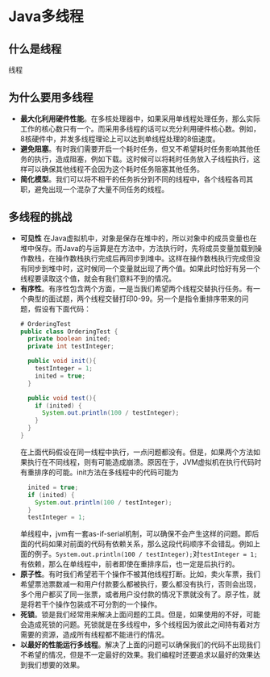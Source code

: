 # Java多线程
## 什么是线程
线程
## 为什么要用多线程
* __最大化利用硬件性能__。在多核处理器中，如果采用单线程处理任务，那么实际工作的核心数只有一个。而采用多线程的话可以充分利用硬件核心数。例如，8核硬件中，并发多线程理论上可以达到单线程处理的8倍速度。
* __避免阻塞__。有时我们需要开启一个耗时任务，但又不希望耗时任务影响其他任务的执行，造成阻塞，例如下载。这时候可以将耗时任务放入子线程执行，这样可以确保其他线程不会因为这个耗时任务阻塞其他任务。
* __简化模型__。我们可以将不相干的任务拆分到不同的线程中，各个线程各司其职，避免出现一个混杂了大量不同任务的线程。
## 多线程的挑战
* __可见性__ 在Java虚拟机中，对象是保存在堆中的，所以对象中的成员变量也在堆中保存。而Java的与运算是在方法中，方法执行时，先将成员变量加载到操作数栈，在操作数栈执行完成后再同步到堆中。这样在操作数栈执行完成但没有同步到堆中时，这时候同一个变量就出现了两个值。如果此时恰好有另一个线程要读取这个值，就会有我们意料不到的情况。
* __有序性__。有序性包含两个方面，一是当我们希望两个线程交替执行任务。有一个典型的面试题，两个线程交替打印0-99。另一个是指令重排序带来的问题，假设有下面代码：  
  ```Java
  # OrderingTest
  public class OrderingTest {
    private boolean inited;
    private int testInteger;

    public void init(){
      testInteger = 1;
      inited = true;
    }

    public void test(){
      if (inited) {
        System.out.println(100 / testInteger);
      }
    }
  }
  ```
  在上面代码假设在同一线程中执行，一点问题都没有。但是，如果两个方法如果执行在不同线程，则有可能造成崩溃。原因在于，JVM虚拟机在执行代码时有重排序的可能。init方法在多线程中的代码可能为
  ```Java
    inited = true;
    if (inited) {
      System.out.println(100 / testInteger);
    }
    testInteger = 1;
  ```
  单线程中，jvm有一套as-if-serial机制，可以确保不会产生这样的问题。即后面的代码如果对前面的代码有依赖关系，那么这段代码顺序不会错乱。例如上面的例子。`System.out.println(100 / testInteger);`对`testInteger = 1;`有依赖，那么在单线程中，前者即使在重排序后，也一定是后执行的。
* __原子性__。有时我们希望若干个操作不被其他线程打断。比如，卖火车票，我们希望票池票数减一和用户付款要么都被执行，要么都没有执行，否则会出现，多个用户都买了同一张票，或者用户没付款的情况下票就没有了。原子性，就是将若干个操作包装成不可分割的一个操作。
* __死锁__。锁是我们经常用来解决上面问题的工具。但是，如果使用的不好，可能会造成死锁的问题。死锁就是在多线程中，多个线程因为彼此之间持有着对方需要的资源，造成所有线程都不能进行的情况。
* __以最好的性能运行多线程__。解决了上面的问题可以确保我们的代码不出现我们不希望的情况，但是不一定最好的效果。我们编程时还要追求以最好的效果达到我们想要的效果。
